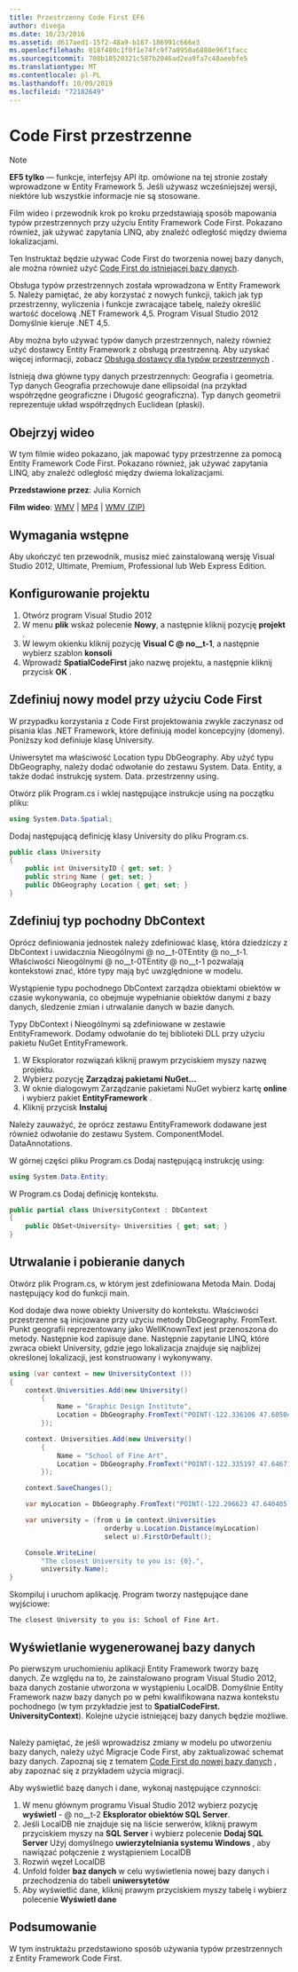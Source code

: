```yaml
---
title: Przestrzenny Code First EF6
author: divega
ms.date: 10/23/2016
ms.assetid: d617aed1-15f2-48a9-b187-186991c666e3
ms.openlocfilehash: 018f480c1f0f1e74fc9f7a8950a6880e96f1facc
ms.sourcegitcommit: 708b18520321c587b2046ad2ea9fa7c48aeebfe5
ms.translationtype: MT
ms.contentlocale: pl-PL
ms.lasthandoff: 10/09/2019
ms.locfileid: "72182649"
---
```

# <a name="spatial---code-first"></a>Code First przestrzenne
> [!NOTE]
> **EF5 tylko** — funkcje, interfejsy API itp. omówione na tej stronie zostały wprowadzone w Entity Framework 5. Jeśli używasz wcześniejszej wersji, niektóre lub wszystkie informacje nie są stosowane.

Film wideo i przewodnik krok po kroku przedstawiają sposób mapowania typów przestrzennych przy użyciu Entity Framework Code First. Pokazano również, jak używać zapytania LINQ, aby znaleźć odległość między dwiema lokalizacjami.

Ten Instruktaż będzie używać Code First do tworzenia nowej bazy danych, ale można również użyć [Code First do istniejącej bazy danych](~/ef6/modeling/code-first/workflows/existing-database.md).

Obsługa typów przestrzennych została wprowadzona w Entity Framework 5. Należy pamiętać, że aby korzystać z nowych funkcji, takich jak typ przestrzenny, wyliczenia i funkcje zwracające tabelę, należy określić wartość docelową .NET Framework 4,5. Program Visual Studio 2012 Domyślnie kieruje .NET 4,5.

Aby można było używać typów danych przestrzennych, należy również użyć dostawcy Entity Framework z obsługą przestrzenną. Aby uzyskać więcej informacji, zobacz [Obsługa dostawcy dla typów przestrzennych](~/ef6/fundamentals/providers/spatial-support.md) .

Istnieją dwa główne typy danych przestrzennych: Geografia i geometria. Typ danych Geografia przechowuje dane ellipsoidal (na przykład współrzędne geograficzne i Długość geograficzna). Typ danych geometrii reprezentuje układ współrzędnych Euclidean (płaski).

## <a name="watch-the-video"></a>Obejrzyj wideo
W tym filmie wideo pokazano, jak mapować typy przestrzenne za pomocą Entity Framework Code First. Pokazano również, jak używać zapytania LINQ, aby znaleźć odległość między dwiema lokalizacjami.

**Przedstawione przez**: Julia Kornich

**Film wideo**: [WMV](https://download.microsoft.com/download/9/1/3/913EA17E-6F97-41D8-A4FE-805A0D83D26A/HDI-ITPro-MSDN-winvideo-spatialwithcodefirst.wmv) | [MP4](https://download.microsoft.com/download/9/1/3/913EA17E-6F97-41D8-A4FE-805A0D83D26A/HDI-ITPro-MSDN-mp4video-spatialwithcodefirst.m4v) | [WMV (ZIP)](https://download.microsoft.com/download/9/1/3/913EA17E-6F97-41D8-A4FE-805A0D83D26A/HDI-ITPro-MSDN-winvideo-spatialwithcodefirst.zip)

## <a name="pre-requisites"></a>Wymagania wstępne

Aby ukończyć ten przewodnik, musisz mieć zainstalowaną wersję Visual Studio 2012, Ultimate, Premium, Professional lub Web Express Edition.

## <a name="set-up-the-project"></a>Konfigurowanie projektu

1.  Otwórz program Visual Studio 2012
2.  W menu **plik** wskaż polecenie **Nowy**, a następnie kliknij pozycję **projekt** .
3.  W lewym okienku kliknij pozycję **Visual C @ no__t-1**, a następnie wybierz szablon **konsoli**
4.  Wprowadź **SpatialCodeFirst** jako nazwę projektu, a następnie kliknij przycisk **OK** .

## <a name="define-a-new-model-using-code-first"></a>Zdefiniuj nowy model przy użyciu Code First

W przypadku korzystania z Code First projektowania zwykle zaczynasz od pisania klas .NET Framework, które definiują model koncepcyjny (domeny). Poniższy kod definiuje klasę University.

Uniwersytet ma właściwość Location typu DbGeography. Aby użyć typu DbGeography, należy dodać odwołanie do zestawu System. Data. Entity, a także dodać instrukcję system. Data. przestrzenny using.

Otwórz plik Program.cs i wklej następujące instrukcje using na początku pliku:

``` csharp
using System.Data.Spatial;
```

Dodaj następującą definicję klasy University do pliku Program.cs.

``` csharp
public class University  
{
    public int UniversityID { get; set; }
    public string Name { get; set; }
    public DbGeography Location { get; set; }
}
```

## <a name="define-the-dbcontext-derived-type"></a>Zdefiniuj typ pochodny DbContext

Oprócz definiowania jednostek należy zdefiniować klasę, która dziedziczy z DbContext i uwidacznia Nieogólnymi @ no__t-0TEntity @ no__t-1. Właściwości Nieogólnymi @ no__t-0TEntity @ no__t-1 pozwalają kontekstowi znać, które typy mają być uwzględnione w modelu.

Wystąpienie typu pochodnego DbContext zarządza obiektami obiektów w czasie wykonywania, co obejmuje wypełnianie obiektów danymi z bazy danych, śledzenie zmian i utrwalanie danych w bazie danych.

Typy DbContext i Nieogólnymi są zdefiniowane w zestawie EntityFramework. Dodamy odwołanie do tej biblioteki DLL przy użyciu pakietu NuGet EntityFramework.

1.  W Eksplorator rozwiązań kliknij prawym przyciskiem myszy nazwę projektu.
2.  Wybierz pozycję **Zarządzaj pakietami NuGet...**
3.  W oknie dialogowym Zarządzanie pakietami NuGet wybierz kartę **online** i wybierz pakiet **EntityFramework** .
4.  Kliknij przycisk **Instaluj**

Należy zauważyć, że oprócz zestawu EntityFramework dodawane jest również odwołanie do zestawu System. ComponentModel. DataAnnotations.

W górnej części pliku Program.cs Dodaj następującą instrukcję using:

``` csharp
using System.Data.Entity;
```

W Program.cs Dodaj definicję kontekstu. 

``` csharp
public partial class UniversityContext : DbContext
{
    public DbSet<University> Universities { get; set; }
}
```

## <a name="persist-and-retrieve-data"></a>Utrwalanie i pobieranie danych

Otwórz plik Program.cs, w którym jest zdefiniowana Metoda Main. Dodaj następujący kod do funkcji main.

Kod dodaje dwa nowe obiekty University do kontekstu. Właściwości przestrzenne są inicjowane przy użyciu metody DbGeography. FromText. Punkt geografii reprezentowany jako WellKnownText jest przenoszona do metody. Następnie kod zapisuje dane. Następnie zapytanie LINQ, które zwraca obiekt University, gdzie jego lokalizacja znajduje się najbliżej określonej lokalizacji, jest konstruowany i wykonywany.

``` csharp
using (var context = new UniversityContext ())
{
    context.Universities.Add(new University()
        {
            Name = "Graphic Design Institute",
            Location = DbGeography.FromText("POINT(-122.336106 47.605049)"),
        });

    context. Universities.Add(new University()
        {
            Name = "School of Fine Art",
            Location = DbGeography.FromText("POINT(-122.335197 47.646711)"),
        });

    context.SaveChanges();

    var myLocation = DbGeography.FromText("POINT(-122.296623 47.640405)");

    var university = (from u in context.Universities
                        orderby u.Location.Distance(myLocation)
                        select u).FirstOrDefault();

    Console.WriteLine(
        "The closest University to you is: {0}.",
        university.Name);
}
```

Skompiluj i uruchom aplikację. Program tworzy następujące dane wyjściowe:

```console
The closest University to you is: School of Fine Art.
```

## <a name="view-the-generated-database"></a>Wyświetlanie wygenerowanej bazy danych

Po pierwszym uruchomieniu aplikacji Entity Framework tworzy bazę danych. Ze względu na to, że zainstalowano program Visual Studio 2012, baza danych zostanie utworzona w wystąpieniu LocalDB. Domyślnie Entity Framework nazw bazy danych po w pełni kwalifikowana nazwa kontekstu pochodnego (w tym przykładzie jest to **SpatialCodeFirst. UniversityContext**). Kolejne użycie istniejącej bazy danych będzie możliwe.  

Należy pamiętać, że jeśli wprowadzisz zmiany w modelu po utworzeniu bazy danych, należy użyć Migracje Code First, aby zaktualizować schemat bazy danych. Zapoznaj się z tematem [Code First do nowej bazy danych](~/ef6/modeling/code-first/workflows/new-database.md) , aby zapoznać się z przykładem użycia migracji.

Aby wyświetlić bazę danych i dane, wykonaj następujące czynności:

1.  W menu głównym programu Visual Studio 2012 wybierz pozycję **wyświetl** - @ no__t-2 **Eksplorator obiektów SQL Server**.
2.  Jeśli LocalDB nie znajduje się na liście serwerów, kliknij prawym przyciskiem myszy na **SQL Server** i wybierz polecenie **Dodaj SQL Server** Użyj domyślnego **uwierzytelniania systemu Windows** , aby nawiązać połączenie z wystąpieniem LocalDB
3.  Rozwiń węzeł LocalDB
4.  Unfold folder **baz danych** w celu wyświetlenia nowej bazy danych i przechodzenia do tabeli **uniwersytetów**
5.  Aby wyświetlić dane, kliknij prawym przyciskiem myszy tabelę i wybierz polecenie **Wyświetl dane**

## <a name="summary"></a>Podsumowanie

W tym instruktażu przedstawiono sposób używania typów przestrzennych z Entity Framework Code First. 

